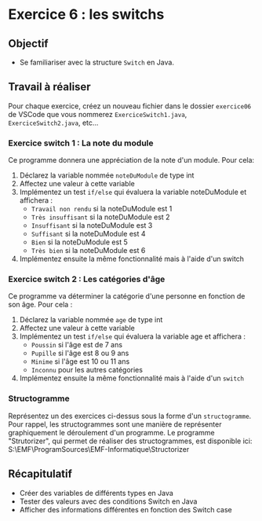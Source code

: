 # Exercice 6 : les switchs

## Objectif

- Se familiariser avec la structure `Switch` en Java.

## Travail à réaliser

Pour  chaque  exercice,  créez  un  nouveau  fichier  dans  le dossier `exercice06` de VSCode  que  vous  nommerez `ExerciceSwitch1.java`, `ExerciceSwitch2.java`, etc...


### Exercice switch 1 : La note du module

Ce programme donnera une appréciation de la note d'un module.
Pour cela:
1. Déclarez la variable nommée `noteDuModule` de type int
2. Affectez une valeur à cette variable
3. Implémentez un test `if/else` qui évaluera la variable noteDuModule et affichera :
    - `Travail non rendu` si la noteDuModule est 1 
    - `Très insuffisant` si la noteDuModule est 2 
    - `Insuffisant` si la noteDuModule est 3
    - `Suffisant` si la noteDuModule est 4
    - `Bien` si la noteDuModule est 5
    - `Très bien` si la noteDuModule est 6
4. Implémentez ensuite la même fonctionnalité mais à l'aide d'un switch

### Exercice switch 2 : Les catégories d'âge
Ce programme va déterminer la catégorie d'une personne en fonction de son âge.
Pour cela :
1. Déclarez la variable nommée `age` de type int
2. Affectez une valeur à cette variable
3. Implémentez un test `if/else` qui évaluera la variable age et affichera :
    - `Poussin` si l'âge est de 7 ans
    - `Pupille` si l'âge est 8 ou 9 ans
    - `Minime` si l'âge est 10 ou 11 ans
    - `Inconnu` pour les autres catégories
4. Implémentez ensuite la même fonctionnalité mais à l'aide d'un `switch`

### Structogramme 
Représentez un des exercices ci-dessus sous la forme d'un `structogramme`. 
Pour rappel, les structogrammes sont une manière de représenter graphiquement le déroulement d'un programme. 
Le programme "Strutorizer", qui permet de réaliser des structogrammes, est disponible ici: S:\EMF\ProgramSources\EMF-Informatique\Structorizer

## Récapitulatif 
- Créer des variables de différents types en Java
- Tester des valeurs avec des conditions Switch en Java
- Afficher des informations différentes en fonction des Switch case